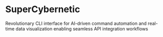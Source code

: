 # SuperCybernetic
Revolutionary CLI interface for AI-driven command automation and real-time data visualization enabling seamless API integration workflows
